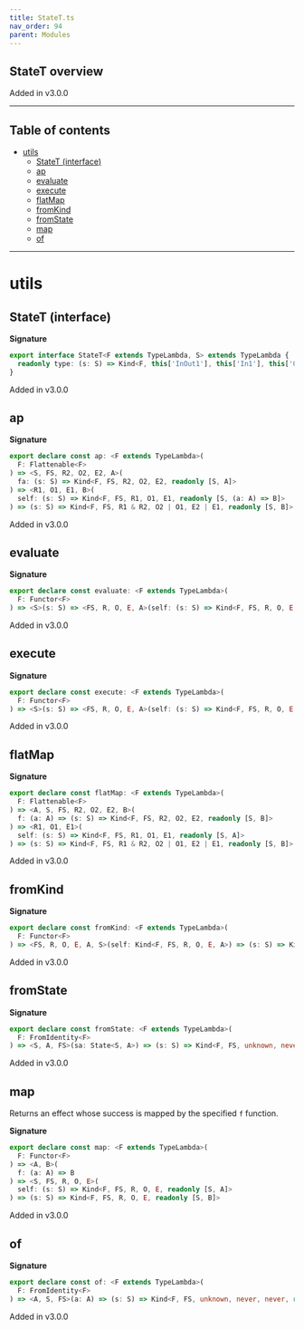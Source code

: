 ```yaml
---
title: StateT.ts
nav_order: 94
parent: Modules
---
```


## StateT overview

Added in v3.0.0

---

<h2 class="text-delta">Table of contents</h2>

- [utils](#utils)
  - [StateT (interface)](#statet-interface)
  - [ap](#ap)
  - [evaluate](#evaluate)
  - [execute](#execute)
  - [flatMap](#flatmap)
  - [fromKind](#fromkind)
  - [fromState](#fromstate)
  - [map](#map)
  - [of](#of)

---

# utils

## StateT (interface)

**Signature**

```ts
export interface StateT<F extends TypeLambda, S> extends TypeLambda {
  readonly type: (s: S) => Kind<F, this['InOut1'], this['In1'], this['Out3'], this['Out2'], readonly [S, this['Out1']]>
}
```

Added in v3.0.0

## ap

**Signature**

```ts
export declare const ap: <F extends TypeLambda>(
  F: Flattenable<F>
) => <S, FS, R2, O2, E2, A>(
  fa: (s: S) => Kind<F, FS, R2, O2, E2, readonly [S, A]>
) => <R1, O1, E1, B>(
  self: (s: S) => Kind<F, FS, R1, O1, E1, readonly [S, (a: A) => B]>
) => (s: S) => Kind<F, FS, R1 & R2, O2 | O1, E2 | E1, readonly [S, B]>
```

Added in v3.0.0

## evaluate

**Signature**

```ts
export declare const evaluate: <F extends TypeLambda>(
  F: Functor<F>
) => <S>(s: S) => <FS, R, O, E, A>(self: (s: S) => Kind<F, FS, R, O, E, readonly [S, A]>) => Kind<F, FS, R, O, E, A>
```

Added in v3.0.0

## execute

**Signature**

```ts
export declare const execute: <F extends TypeLambda>(
  F: Functor<F>
) => <S>(s: S) => <FS, R, O, E, A>(self: (s: S) => Kind<F, FS, R, O, E, readonly [S, A]>) => Kind<F, FS, R, O, E, S>
```

Added in v3.0.0

## flatMap

**Signature**

```ts
export declare const flatMap: <F extends TypeLambda>(
  F: Flattenable<F>
) => <A, S, FS, R2, O2, E2, B>(
  f: (a: A) => (s: S) => Kind<F, FS, R2, O2, E2, readonly [S, B]>
) => <R1, O1, E1>(
  self: (s: S) => Kind<F, FS, R1, O1, E1, readonly [S, A]>
) => (s: S) => Kind<F, FS, R1 & R2, O2 | O1, E2 | E1, readonly [S, B]>
```

Added in v3.0.0

## fromKind

**Signature**

```ts
export declare const fromKind: <F extends TypeLambda>(
  F: Functor<F>
) => <FS, R, O, E, A, S>(self: Kind<F, FS, R, O, E, A>) => (s: S) => Kind<F, FS, R, O, E, readonly [S, A]>
```

Added in v3.0.0

## fromState

**Signature**

```ts
export declare const fromState: <F extends TypeLambda>(
  F: FromIdentity<F>
) => <S, A, FS>(sa: State<S, A>) => (s: S) => Kind<F, FS, unknown, never, never, readonly [S, A]>
```

Added in v3.0.0

## map

Returns an effect whose success is mapped by the specified `f` function.

**Signature**

```ts
export declare const map: <F extends TypeLambda>(
  F: Functor<F>
) => <A, B>(
  f: (a: A) => B
) => <S, FS, R, O, E>(
  self: (s: S) => Kind<F, FS, R, O, E, readonly [S, A]>
) => (s: S) => Kind<F, FS, R, O, E, readonly [S, B]>
```

Added in v3.0.0

## of

**Signature**

```ts
export declare const of: <F extends TypeLambda>(
  F: FromIdentity<F>
) => <A, S, FS>(a: A) => (s: S) => Kind<F, FS, unknown, never, never, readonly [S, A]>
```

Added in v3.0.0
